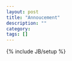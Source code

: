 ```yaml
---
layout: post
title: "Annoucement"
description: ""
category: 
tags: []
---
```

{% include JB/setup %}
